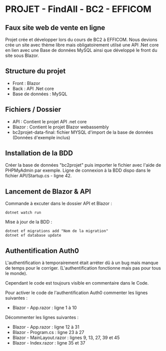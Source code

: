 # PROJET - FindAll - BC2 - EFFICOM
## Faux site web de vente en ligne

Projet crée et développer lors du cours de BC2 à EFFICOM. Nous devions crée un site avec thème libre mais obligatoirement utilsé une API .Net core en lien avec une Base de données MySQL ainsi que développé le front du site sous Blazor.

## Structure du projet

- Front : Blazor
- Back : API .Net core
- Base de données : MySQL

## Fichiers / Dossier

- API : Contient le projet API .net core
- Blazor : Contient le projet Blazor webassembly
- bc2projet-data-final: fichier MYSQL d'import de la base de données (Données d'exemple inclus)

## Installation de la BDD

Créer la base de données "bc2projet" puis importer le fichier avec l'aide de PHPMyAdmin par exemple.
Ligne de connexion à la BDD dispo dans le fichier API/Startup.cs - ligne 42.

## Lancement de Blazor & API

Commande à excuter dans le dossier API et Blazor :

```
dotnet watch run
```

Mise à jour de la BDD :

```
dotnet ef migrations add "Nom de la migration"
dotnet ef database update
```

## Authentification Auth0

L'authentification à temporairement était arréter dû à un bug mais manque de temps pour le corriger. (L'authentification fonctionne mais pas pour tous le monde).

Cependant le code est toujours visible en commentaire dans le Code.

Pour activer le code de l'authentification Auth0 commenter les lignes suivantes :
- Blazor - App.razor : ligne 1 à 10

Décommenter les lignes suivantes :
- Blazor - App.razor : ligne 12 à 31
- Blazor - Program.cs : ligne 23 à 27
- Blazor - MainLayout.razor : lignes 9, 13, 27, 39 et 45
- Blazor - Index.razor : ligne 35 et 37
